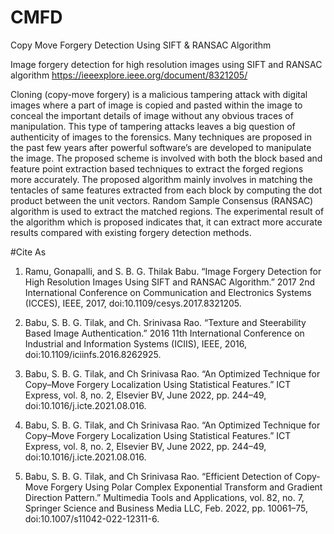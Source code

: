 # CMFD
Copy Move Forgery Detection Using SIFT & RANSAC Algorithm

Image forgery detection for high resolution images using SIFT and RANSAC algorithm
https://ieeexplore.ieee.org/document/8321205/

Cloning (copy-move forgery) is a malicious tampering attack with digital images where a part of image is copied and pasted within the image to conceal the important details of image without any obvious traces of manipulation. This type of tampering attacks leaves a big question of authenticity of images to the forensics. Many techniques are proposed in the past few years after powerful software’s are developed to manipulate the image. The proposed scheme is involved with both the block based and feature point extraction based techniques to extract the forged regions more accurately. The proposed algorithm mainly involves in matching the tentacles of same features extracted from each block by computing the dot product between the unit vectors. Random Sample Consensus (RANSAC) algorithm is used to extract the matched regions. The experimental result of the algorithm which is proposed indicates that, it can extract more accurate results compared with existing forgery detection methods.


#Cite As

1. Ramu, Gonapalli, and S. B. G. Thilak Babu. “Image Forgery Detection for High Resolution Images Using SIFT and RANSAC Algorithm.” 2017 2nd International Conference on Communication and Electronics Systems (ICCES), IEEE, 2017, doi:10.1109/cesys.2017.8321205.

2. Babu, S. B. G. Tilak, and Ch. Srinivasa Rao. “Texture and Steerability Based Image Authentication.” 2016 11th International Conference on Industrial and Information Systems (ICIIS), IEEE, 2016, doi:10.1109/iciinfs.2016.8262925.

3. Babu, S. B. G. Tilak, and Ch Srinivasa Rao. “An Optimized Technique for Copy–Move Forgery Localization Using Statistical Features.” ICT Express, vol. 8, no. 2, Elsevier BV, June 2022, pp. 244–49, doi:10.1016/j.icte.2021.08.016.

4. Babu, S. B. G. Tilak, and Ch Srinivasa Rao. “An Optimized Technique for Copy–Move Forgery Localization Using Statistical Features.” ICT Express, vol. 8, no. 2, Elsevier BV, June 2022, pp. 244–49, doi:10.1016/j.icte.2021.08.016.

5. Babu, S. B. G. Tilak, and Ch Srinivasa Rao. “Efficient Detection of Copy-Move Forgery Using Polar Complex Exponential Transform and Gradient Direction Pattern.” Multimedia Tools and Applications, vol. 82, no. 7, Springer Science and Business Media LLC, Feb. 2022, pp. 10061–75, doi:10.1007/s11042-022-12311-6.
